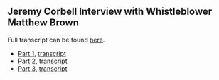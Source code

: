 ## Jeremy Corbell Interview with Whistleblower Matthew Brown
Full transcript can be found [here](./transcript/fulll.md).
- [Part 1](https://www.youtube.com/watch?v=ZAxI-LDrDqA), [transcript](./transcript/part1.md)
- [Part 2](https://www.youtube.com/watch?v=4n_bRtnIP14), [transcript](./transcript/part2.md)
- [Part 3](https://www.youtube.com/watch?v=PtBVAxoHeaY), [transcript](./transcript/part3.md)